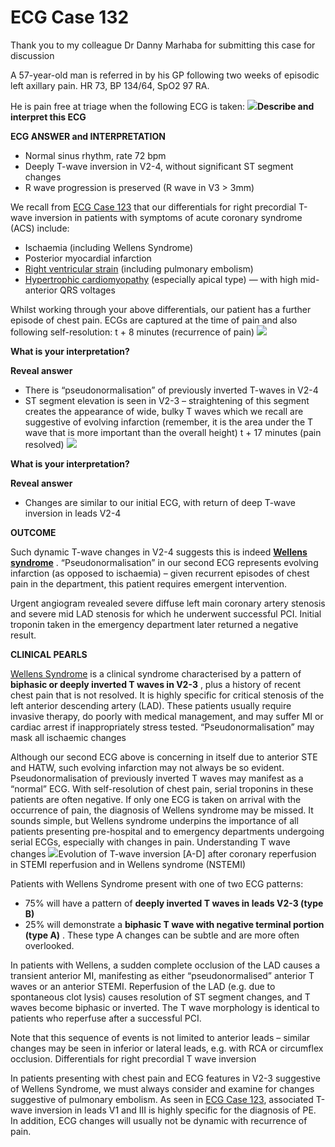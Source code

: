# ECG Case 132


Thank you to my colleague Dr Danny Marhaba for submitting this case for discussion


A 57-year-old man is referred in by his GP following two weeks of episodic left axillary pain. HR 73, BP 134/64, SpO2 97 RA. 


He is pain free at triage when the following ECG is taken:
![](https://litfl.com/wp-content/uploads/2021/09/ECG-Case-132-t0.png)**Describe and interpret this ECG** 

**ECG ANSWER and INTERPRETATION** 

- Normal sinus rhythm, rate 72 bpm
- Deeply T-wave inversion in V2-4, without significant ST segment changes
- R wave progression is preserved (R wave in V3 > 3mm)


We recall from [ECG Case 123](https://litfl.com/ecg-case-123/) that our differentials for right precordial T-wave inversion in patients with symptoms of acute coronary syndrome (ACS) include:

- Ischaemia (including Wellens Syndrome)
- Posterior myocardial infarction
- [Right ventricular strain](https://litfl.com/right-ventricular-strain-ecg-library/) (including pulmonary embolism)
- [Hypertrophic cardiomyopathy](https://litfl.com/hypertrophic-cardiomyopathy-hcm-ecg-library/) (especially apical type) — with high mid-anterior QRS voltages


Whilst working through your above differentials, our patient has a further episode of chest pain. ECGs are captured at the time of pain and also following self-resolution:
t + 8 minutes (recurrence of pain)
![](https://litfl.com/wp-content/uploads/2021/09/ECG-Case-132-t8.png)



**What is your interpretation?** 

**Reveal answer** 

- There is “pseudonormalisation” of previously inverted T-waves in V2-4
- ST segment elevation is seen in V2-3 – straightening of this segment creates the appearance of wide, bulky T waves which we recall are suggestive of evolving infarction (remember, it is the area under the T wave that is more important than the overall height)
t + 17 minutes (pain resolved)
![](https://litfl.com/wp-content/uploads/2021/09/ECG-Case-132-t17-1.png)



**What is your interpretation?** 

**Reveal answer** 

- Changes are similar to our initial ECG, with return of deep T-wave inversion in leads V2-4

**OUTCOME** 


Such dynamic T-wave changes in V2-4 suggests this is indeed **[Wellens syndrome](https://litfl.com/wellens-syndrome-ecg-library/)** . “Pseudonormalisation” in our second ECG represents evolving infarction (as opposed to ischaemia) – given recurrent episodes of chest pain in the department, this patient requires emergent intervention.


Urgent angiogram revealed severe diffuse left main coronary artery stenosis and severe mid LAD stenosis for which he underwent successful PCI. Initial troponin taken in the emergency department later returned a negative result.

**CLINICAL PEARLS** 


[Wellens Syndrome](https://litfl.com/wellens-syndrome-ecg-library/) is a clinical syndrome characterised by a pattern of **biphasic or deeply inverted T waves in V2-3** , plus a history of recent chest pain that is not resolved. It is highly specific for critical stenosis of the left anterior descending artery (LAD). These patients usually require invasive therapy, do poorly with medical management, and may suffer MI or cardiac arrest if inappropriately stress tested.
“Pseudonormalisation” may mask all ischaemic changes


Although our second ECG above is concerning in itself due to anterior STE and HATW, such evolving infarction may not always be so evident. Pseudonormalisation of previously inverted T waves may manifest as a “normal” ECG. With self-resolution of chest pain, serial troponins in these patients are often negative. If only one ECG is taken on arrival with the occurrence of pain, the diagnosis of Wellens syndrome may be missed. It sounds simple, but Wellens syndrome underpins the importance of all patients presenting pre-hospital and to emergency departments undergoing serial ECGs, especially with changes in pain.
Understanding T wave changes
![](https://litfl.com/wp-content/uploads/2018/08/Evolution-of-T-wave-inversion-A-D-after-coronary-reperfusion-in-STEMI-reperfusion-and-in-Wellens-syndrome-NSTEMI.png)Evolution of T-wave inversion [A-D] after coronary reperfusion in STEMI reperfusion and in Wellens syndrome (NSTEMI)


Patients with Wellens Syndrome present with one of two ECG patterns:

- 75% will have a pattern of **deeply inverted T waves in leads V2-3 (type B)** 
- 25% will demonstrate a **biphasic T wave with negative terminal portion (type A)** . These type A changes can be subtle and are more often overlooked.


In patients with Wellens, a sudden complete occlusion of the LAD causes a transient anterior MI, manifesting as either “pseudonormalised” anterior T waves or an anterior STEMI. Reperfusion of the LAD (e.g. due to spontaneous clot lysis) causes resolution of ST segment changes, and T waves become biphasic or inverted. The T wave morphology is identical to patients who reperfuse after a successful PCI.


Note that this sequence of events is not limited to anterior leads – similar changes may be seen in inferior or lateral leads, e.g. with RCA or circumflex occlusion.
Differentials for right precordial T wave inversion


In patients presenting with chest pain and ECG features in V2-3 suggestive of Wellens Syndrome, we must always consider and examine for changes suggestive of pulmonary embolism. As seen in [ECG Case 123](https://litfl.com/ecg-case-123/), associated T-wave inversion in leads V1 and III is highly specific for the diagnosis of PE. In addition, ECG changes will usually not be dynamic with recurrence of pain.

